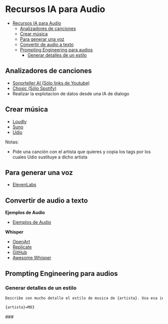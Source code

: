 # Recursos IA para Audio

- [Recursos IA para Audio](#recursos-ia-para-audio)
  - [Analizadores de canciones](#analizadores-de-canciones)
  - [Crear música](#crear-música)
  - [Para generar una voz](#para-generar-una-voz)
  - [Convertir de audio a texto](#convertir-de-audio-a-texto)
  - [Prompting Engineering para audios](#prompting-engineering-para-audios)
    - [Generar detalles de un estilo](#generar-detalles-de-un-estilo)


## Analizadores de canciones

* [Sonorteller AI (Sólo links de Youtube)](https://sonoteller.ai/)
* [Chosic (Sólo Spotify)](https://www.chosic.com/spotify-playlist-analyzer/)
* Realizar la explotacion de datos desde una IA de dialogo



## Crear música

* [Loudly](https://www.loudly.com)
* [Suno](https://suno.com/)
* [Udio](https://www.udio.com/)

Notas:

* Pide una canción con el artista que quieres y copia los tags por los cuales Udio sustituye a dicho artista

## Para generar una voz

* [ElevenLabs](https://elevenlabs.io/)


## Convertir de audio a texto

**Ejemplos de Audio**

* [Ejemplos de Audio](https://audio-samples.github.io/)

**Whisper**

* [OpenArt](https://huggingface.co/openai/whisper-large-v3)
* [Replicate](https://replicate.com/openai/whisper)
* [GitHub](https://github.com/openai/whisper)
* [Awesome Whisper](https://github.com/sindresorhus/awesome-whisper)





## Prompting Engineering para audios


### Generar detalles de un estilo

```bash
Describe con mucho detalle el estilo de musica de {artista}. Usa esa informacion para escribir un prompt convertir de texto a musica usando una IA generadora de musica con todos los detalle. Dame uno usando su nombre y otro no usando su nombre, sólo su estilo

{artista}=M83
```

### 

